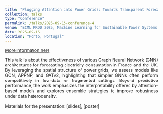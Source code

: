 ```yaml
---
title: "Plugging Attention into Power Grids: Towards Transparent Forecasting"
collection: talks
type: "Conference"
permalink: /talks/2025-09-15-conference-4
venue: "ECML PKDD 2025, Machine Learning for Sustainable Power Systems (ML4SPS) Workshop"
date: 2025-09-15
location: "Porto, Portugal"
---
```


[More information here](https://sites.google.com/view/ml4sps/ml4sps)

<div style='text-align: justify;'>
This talk is about the effectiveness of various Graph Neural Network (GNN) architectures for forecasting electricity consumption in France and the UK. By leveraging the spatial structure of power grids, we assess models like GCN, APPNP, and GATv2, highlighting that simpler GNNs often perform competitively in low-data or fragmented settings. Beyond predictive performance, the work emphasizes the interpretability offered by attention-based models and explores ensemble strategies to improve robustness under data heterogeneity.
</div>
<br>
Materials for the presentation: [slides], [poster]
